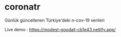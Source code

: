 # coronatr
Günlük güncellenen Türkiye'deki n-cov-19 verileri

Live demo : https://modest-goodall-cb1e43.netlify.app/
